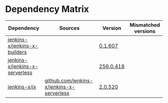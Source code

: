 # Dependency Matrix

Dependency | Sources | Version | Mismatched versions
---------- | ------- | ------- | -------------------
[jenkins-x/jenkins-x-builders](https://github.com/jenkins-x/jenkins-x-builders) |  | [0.1.607]() | 
[jenkins-x/jenkins-x-serverless](https://github.com/jenkins-x/jenkins-x-serverless) |  | [256.0.418](https://github.com/jenkins-x/jenkins-x-serverless/releases/tag/v256.0.418) | 
[jenkins-x/jx](https://github.com/jenkins-x/jx) | [github.com/jenkins-x/jenkins-x-serverless](https://github.com/jenkins-x/jenkins-x-serverless) | [2.0.520](https://github.com/jenkins-x/jx/releases/tag/v2.0.520) | 
